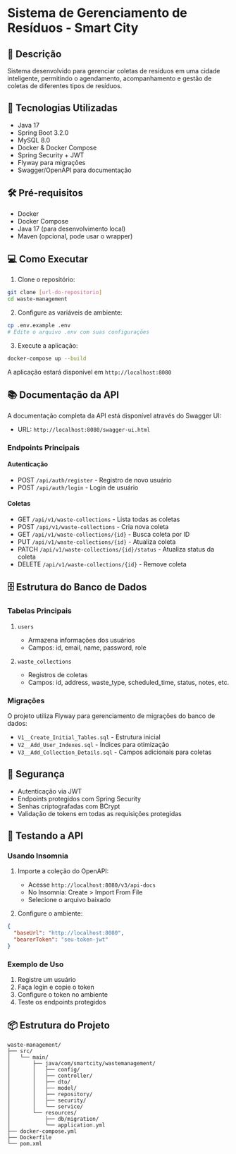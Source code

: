 # Sistema de Gerenciamento de Resíduos - Smart City

## 📝 Descrição
Sistema desenvolvido para gerenciar coletas de resíduos em uma cidade inteligente, permitindo o agendamento, acompanhamento e gestão de coletas de diferentes tipos de resíduos.

## 🚀 Tecnologias Utilizadas
- Java 17
- Spring Boot 3.2.0
- MySQL 8.0
- Docker & Docker Compose
- Spring Security + JWT
- Flyway para migrações
- Swagger/OpenAPI para documentação

## 🛠️ Pré-requisitos
- Docker
- Docker Compose
- Java 17 (para desenvolvimento local)
- Maven (opcional, pode usar o wrapper)

## 💻 Como Executar

1. Clone o repositório:
```bash
git clone [url-do-repositorio]
cd waste-management
```

2. Configure as variáveis de ambiente:
```bash
cp .env.example .env
# Edite o arquivo .env com suas configurações
```

3. Execute a aplicação:
```bash
docker-compose up --build
```

A aplicação estará disponível em `http://localhost:8080`

## 📚 Documentação da API
A documentação completa da API está disponível através do Swagger UI:
- URL: `http://localhost:8080/swagger-ui.html`

### Endpoints Principais

#### Autenticação
- POST `/api/auth/register` - Registro de novo usuário
- POST `/api/auth/login` - Login de usuário

#### Coletas
- GET `/api/v1/waste-collections` - Lista todas as coletas
- POST `/api/v1/waste-collections` - Cria nova coleta
- GET `/api/v1/waste-collections/{id}` - Busca coleta por ID
- PUT `/api/v1/waste-collections/{id}` - Atualiza coleta
- PATCH `/api/v1/waste-collections/{id}/status` - Atualiza status da coleta
- DELETE `/api/v1/waste-collections/{id}` - Remove coleta

## 🗄️ Estrutura do Banco de Dados

### Tabelas Principais
1. `users`
   - Armazena informações dos usuários
   - Campos: id, email, name, password, role

2. `waste_collections`
   - Registros de coletas
   - Campos: id, address, waste_type, scheduled_time, status, notes, etc.

### Migrações
O projeto utiliza Flyway para gerenciamento de migrações do banco de dados:
- `V1__Create_Initial_Tables.sql` - Estrutura inicial
- `V2__Add_User_Indexes.sql` - Índices para otimização
- `V3__Add_Collection_Details.sql` - Campos adicionais para coletas

## 🔐 Segurança
- Autenticação via JWT
- Endpoints protegidos com Spring Security
- Senhas criptografadas com BCrypt
- Validação de tokens em todas as requisições protegidas

## 🧪 Testando a API

### Usando Insomnia
1. Importe a coleção do OpenAPI:
   - Acesse `http://localhost:8080/v3/api-docs`
   - No Insomnia: Create > Import From File
   - Selecione o arquivo baixado

2. Configure o ambiente:
```json
{
  "baseUrl": "http://localhost:8080",
  "bearerToken": "seu-token-jwt"
}
```

### Exemplo de Uso
1. Registre um usuário
2. Faça login e copie o token
3. Configure o token no ambiente
4. Teste os endpoints protegidos

## 📦 Estrutura do Projeto
```
waste-management/
├── src/
│   └── main/
│       ├── java/com/smartcity/wastemanagement/
│       │   ├── config/
│       │   ├── controller/
│       │   ├── dto/
│       │   ├── model/
│       │   ├── repository/
│       │   ├── security/
│       │   └── service/
│       └── resources/
│           ├── db/migration/
│           └── application.yml
├── docker-compose.yml
├── Dockerfile
└── pom.xml
```
